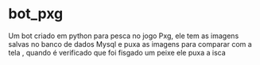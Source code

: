 # bot_pxg

Um bot criado em python para pesca no jogo Pxg, ele tem as imagens salvas no banco de dados Mysql e puxa as imagens para comparar com a tela , quando é verificado que foi fisgado um peixe ele puxa a isca
